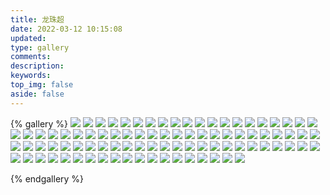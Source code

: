 ```yaml
---
title: 龙珠超
date: 2022-03-12 10:15:08
updated:
type: gallery
comments:
description:
keywords:
top_img: false
aside: false 
---
```


{% gallery %}
![](/img/Dragon-Ball-Super/Arak.webp)
![](/img/Dragon-Ball-Super/Assistant_of_zeno.webp)
![](/img/Dragon-Ball-Super/awamo.webp)
![](/img/Dragon-Ball-Super/Basil.png)
![](/img/Dragon-Ball-Super/Beerus.png)
![](/img/Dragon-Ball-Super/Beerus_3.png)
![](/img/Dragon-Ball-Super/Beerus_Super.png)
![](/img/Dragon-Ball-Super/Bergamo.png)
![](/img/Dragon-Ball-Super/Black_Goku.png)
![](/img/Dragon-Ball-Super/Botamo.png)
![](/img/Dragon-Ball-Super/Bulla.png)
![](/img/Dragon-Ball-Super/Bulma.png)
![](/img/Dragon-Ball-Super/Bulma.webp)
![](/img/Dragon-Ball-Super/Cabba.png)
![](/img/Dragon-Ball-Super/Caulifla.png)
![](/img/Dragon-Ball-Super/Champa.png)
![](/img/Dragon-Ball-Super/Champa_6.png)
![](/img/Dragon-Ball-Super/Diy_Bulma_Costume.png)
![](/img/Dragon-Ball-Super/Dragon_Ball_Super_Logo.png)
![](/img/Dragon-Ball-Super/Dyspo.png)
![](/img/Dragon-Ball-Super/Fighterz_Tien.png)
![](/img/Dragon-Ball-Super/Frost.png)
![](/img/Dragon-Ball-Super/Frost_Base.png)
![](/img/Dragon-Ball-Super/Geene.webp)
![](/img/Dragon-Ball-Super/God_Of_Destruction.png)
![](/img/Dragon-Ball-Super/God_Of_Destruction_Universe_11_Vermut.png)
![](/img/Dragon-Ball-Super/God_Of_Destruction_Universe_9_Sidra.png)
![](/img/Dragon-Ball-Super/Goku_Black_And_Zamasu.png)
![](/img/Dragon-Ball-Super/Goku_God_Kaioken.png)
![](/img/Dragon-Ball-Super/Goku_Red.png)
![](/img/Dragon-Ball-Super/Goku_Ssj_Blue.png)
![](/img/Dragon-Ball-Super/Goku_Ultra_Instinct.png)
![](/img/Dragon-Ball-Super/Golden_Freezer_Super.png)
![](/img/Dragon-Ball-Super/Golden_Frieza.png)
![](/img/Dragon-Ball-Super/golden_hit.png)
![](/img/Dragon-Ball-Super/Gotenks_Adulto.png)
![](/img/Dragon-Ball-Super/Gowas.webp)
![](/img/Dragon-Ball-Super/Grand_Priest.png)
![](/img/Dragon-Ball-Super/Grand_Priest.webp)
![](/img/Dragon-Ball-Super/happy_zeno.png)
![](/img/Dragon-Ball-Super/Hit.png)
![](/img/Dragon-Ball-Super/Hit_Super.png)
![](/img/Dragon-Ball-Super/imgbin.jpg)
![](/img/Dragon-Ball-Super/Iwne.png)
![](/img/Dragon-Ball-Super/Jaco.png)
![](/img/Dragon-Ball-Super/jaco_pose.png)
![](/img/Dragon-Ball-Super/Jerez.png)
![](/img/Dragon-Ball-Super/Jiren.png)
![](/img/Dragon-Ball-Super/Jiren_Stronger.png)
![](/img/Dragon-Ball-Super/Kakarotto.png)
![](/img/Dragon-Ball-Super/Kale.png)
![](/img/Dragon-Ball-Super/Kale_ssj.png)
![](/img/Dragon-Ball-Super/lavender.png)
![](/img/Dragon-Ball-Super/Liquir.png)
![](/img/Dragon-Ball-Super/Liquir.webp)
![](/img/Dragon-Ball-Super/Magetta.webp)
![](/img/Dragon-Ball-Super/Majin_Buu.png)
![](/img/Dragon-Ball-Super/Marcarita.png)
![](/img/Dragon-Ball-Super/Monaca.webp)
![](/img/Dragon-Ball-Super/Mosco.png)
![](/img/Dragon-Ball-Super/Narirama.png)
![](/img/Dragon-Ball-Super/OIP_C2.jpg)
![](/img/Dragon-Ball-Super/Quitela.png)
![](/img/Dragon-Ball-Super/Rumsshi.png)
![](/img/Dragon-Ball-Super/Son_Goku_Super.png)
![](/img/Dragon-Ball-Super/Sorbet.png)
![](/img/Dragon-Ball-Super/Super_Saiyan_Blue_Vegeta.png)
![](/img/Dragon-Ball-Super/super_shenron.png)
![](/img/Dragon-Ball-Super/Tagoma.png)
![](/img/Dragon-Ball-Super/Tien_Shinhan_With_Cape.png)
![](/img/Dragon-Ball-Super/Toppo.png)
![](/img/Dragon-Ball-Super/Toppo_God_Of_Destruction.png)
![](/img/Dragon-Ball-Super/Ultra_Instinct_Mastered_6.png)
![](/img/Dragon-Ball-Super/Universe_10_God_Of_Destruction.png)
![](/img/Dragon-Ball-Super/Universe_4_God_Of_Destruction.png)
![](/img/Dragon-Ball-Super/Vados.png)
![](/img/Dragon-Ball-Super/Vegeta.png)
![](/img/Dragon-Ball-Super/Vegeta_Red.png)
![](/img/Dragon-Ball-Super/Vegeta_Super_God.png)
![](/img/Dragon-Ball-Super/Vegeta_Super_Saiyajin_Blue.png)
![](/img/Dragon-Ball-Super/Vegeta_Super_Saiyan_God.png)
![](/img/Dragon-Ball-Super/Videl.png)
![](/img/Dragon-Ball-Super/Whis.png)
![](/img/Dragon-Ball-Super/Yurin.png)
![](/img/Dragon-Ball-Super/Zamasu.png)
![](/img/Dragon-Ball-Super/Zamas_HD.png)
![](/img/Dragon-Ball-Super/Zarbon.png)
![](/img/Dragon-Ball-Super/zeno.png)
![](/img/Dragon-Ball-Super/zeno_hand.png)

{% endgallery %}


